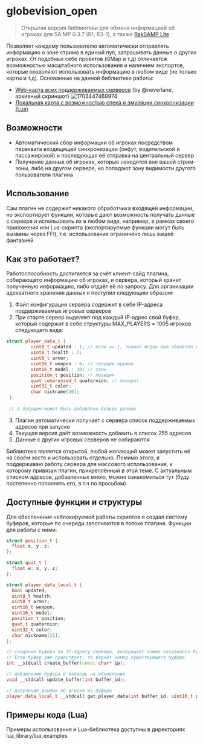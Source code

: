 # globevision_open
> Открытая версия библиотеки для обмена информацией об игроках для SA:MP 0.3.7 (R1, R3-1), а также [RakSAMP Lite](https://www.blast.hk/threads/108052/)

Позволяет каждому пользователю автоматически отправлять информацию о зоне стрима в единый пул, запрашивать данные о других игроках. От подобных себе проектов (GMap и т.д) отличается возможностью масштабного использования и наличием экспортов, которые позволяют использовать информацию в любом виде (не только карты и т.д). Основанные на данной библиотеке работы:
* [Web-карта всех поддерживаемых серверов](https://neverlane.one/gvision/) (by @neverlane, архивный скриншот)
![1703447469974](https://github.com/etereon/globevision_open/assets/67074433/625d4988-5e84-4ef6-ac78-ee1084b8a536)
* [Локальная карта с возможностью спека и эмуляции синхронизации (Lua)](https://www.blast.hk/threads/196972/)
## Возможности
* Автоматический сбор информации об игроках посредством перехвата входящящей синхронизации (онфут, водительской и пассажирской) и последующая её отправка на центральный сервер​
* Получение данных об игроках, которые находятся вне вашей стрим-зоны, либо на другом сервере, но попадают зону видимости другого пользователя плагина​
## Использование
Сам плагин не содержит никакого обработчика входящей информации, но экспортирует функции, которые дают возможность получать данные с сервера и использовать их в любом виде, например, в рамках своего приложения или Lua-скрипта (экспортируемые функции могут быть вызваны через FFI), т.е. использование ограничено лишь вашей фантазией
## Как это работает?
Работоспособность достигается за счёт клиент-сайд плагина, собирающего информацию об игроках, и сервера, который хранит полученную информацию, либо отдаёт её по запросу. Для организации адекватного хранения данных я поступил следующим образом:​
1. Файл конфигурации сервера содержит в себе IP-адреса поддерживаемых игровых серверов​
2. При старте сервер выделяет под каждый IP-адрес свой буфер, который содержит в себе структуры MAX_PLAYERS = 1005 игроков следующего вида:
```cpp
struct player_data_t {
         uint8_t updated : 1; // если == 1, значит игрок был обновлён в течение последних 5-и секунд
         uint8_t health : 7;
         uint8_t armor;
         uint16_t weapon : 6; // текущее оружие
         uint16_t model : 10; // скин
         position_t position; // позиция
         quat_compressed_t quaternion; // поворот
         uint32_t color;
         char nickname[20];
 };
 
 // в будущем может быть добавлено больше данных
```
3. Плагин автоматически получает с сервера список поддерживаемых адресов при запуске​
4. Текущая версия даёт возможность добавить в список 255 адресов​
5. Данные с других игровых серверов не собираются​

Библиотека является открытой, любой желающий может запустить её на своём хосте и использовать отдельно. Помимо этого, я поддерживаю работу сервера для массового использования, к которому привязан плагин, прикреплённый в этой теме. С актуальным списком адресов, добавленных мною, можно ознакомиться тут (буду постепенно пополнять его, в т.ч по просьбам)
## Доступные функции и структуры
Для обеспечения неблокируемой работы скриптов я создал систему буферов, которые по очереди заполняются в потоке плагина. Функции для работы с ними:
```cpp
struct position_t {
  float x, y, z;
};

struct quat_t {
  float w, x, y, z;
};

struct player_data_local_t {
  bool updated;
  uint8_t health;
  uint8_t armor;
  uint16_t weapon;
  uint16_t model;
  position_t position;
  quat_t quaternion;
  uint32_t color;
  char nickname[21];
};

// создание буфера по IP-адресу сервера, возвращает номер созданного буфера
// Если буфер уже существует, то вернёт номер существующего буфера
int __stdcall create_buffer(const char* ip);

// добавление буфера в очередь на обновление
void __stdcall update_buffer(int buffer_id);

// долучение данных об игроке из буфера
player_data_local_t __stdcall get_player_data(int buffer_id, uint16_t player_id);
```
## Примеры кода (Lua)
Примеры использования и Lua-библиотека доступны в директориях lua_library/lua_examples
